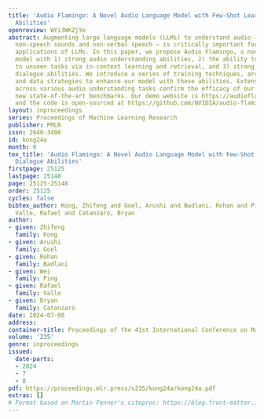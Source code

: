 ```yaml
---
title: 'Audio Flamingo: A Novel Audio Language Model with Few-Shot Learning and Dialogue
  Abilities'
openreview: WYi3WKZjYe
abstract: Augmenting large language models (LLMs) to understand audio – including
  non-speech sounds and non-verbal speech – is critically important for diverse real-world
  applications of LLMs. In this paper, we propose Audio Flamingo, a novel audio language
  model with 1) strong audio understanding abilities, 2) the ability to quickly adapt
  to unseen tasks via in-context learning and retrieval, and 3) strong multi-turn
  dialogue abilities. We introduce a series of training techniques, architecture design,
  and data strategies to enhance our model with these abilities. Extensive evaluations
  across various audio understanding tasks confirm the efficacy of our method, setting
  new state-of-the-art benchmarks. Our demo website is https://audioflamingo.github.io/
  and the code is open-sourced at https://github.com/NVIDIA/audio-flamingo.
layout: inproceedings
series: Proceedings of Machine Learning Research
publisher: PMLR
issn: 2640-3498
id: kong24a
month: 0
tex_title: 'Audio Flamingo: A Novel Audio Language Model with Few-Shot Learning and
  Dialogue Abilities'
firstpage: 25125
lastpage: 25148
page: 25125-25148
order: 25125
cycles: false
bibtex_author: Kong, Zhifeng and Goel, Arushi and Badlani, Rohan and Ping, Wei and
  Valle, Rafael and Catanzaro, Bryan
author:
- given: Zhifeng
  family: Kong
- given: Arushi
  family: Goel
- given: Rohan
  family: Badlani
- given: Wei
  family: Ping
- given: Rafael
  family: Valle
- given: Bryan
  family: Catanzaro
date: 2024-07-08
address:
container-title: Proceedings of the 41st International Conference on Machine Learning
volume: '235'
genre: inproceedings
issued:
  date-parts:
  - 2024
  - 7
  - 8
pdf: https://proceedings.mlr.press/v235/kong24a/kong24a.pdf
extras: []
# Format based on Martin Fenner's citeproc: https://blog.front-matter.io/posts/citeproc-yaml-for-bibliographies/
---
```

